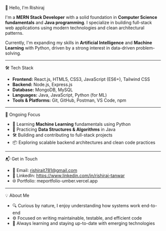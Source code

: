 👋 Hello, I'm Rishiraj

I'm a **MERN Stack Developer** with a solid foundation in **Computer Science fundamentals** and **Java programming**. I specialize in building full-stack web applications using modern technologies and clean architectural patterns.

Currently, I'm expanding my skills in **Artificial Intelligence** and **Machine Learning** with Python, driven by a strong interest in data-driven problem-solving.

---

🛠️ Tech Stack

- **Frontend:** React.js, HTML5, CSS3, JavaScript (ES6+), Tailwind CSS  
- **Backend:** Node.js, Express.js  
- **Database:** MongoDB, MySQL  
- **Languages:** Java, JavaScript, Python (for ML)  
- **Tools & Platforms:** Git, GitHub, Postman, VS Code, npm

---

🚀 Ongoing Focus

- 🤖 Learning **Machine Learning** fundamentals using Python  
- 🧩 Practicing **Data Structures & Algorithms** in Java  
- 🛠️ Building and contributing to full-stack projects  
- 📦 Exploring scalable backend architectures and clean code practices

---

📬 Get in Touch

- 📧 Email: rishirajt781@gmail.com 
- 💼 LinkedIn: https://www.linkedin.com/in/rishiraj-tanwar
- 🌐 Portfolio: meportfolio-umber.vercel.app

---

💡 About Me

- 🔍 Curious by nature, I enjoy understanding how systems work end-to-end  
- ⚙️ Focused on writing maintainable, testable, and efficient code  
- 🌱 Always learning and staying up-to-date with emerging technologies  

<!--
**xyz/xyz** is a ✨ special ✨ repository because its `README.md` appears on your GitHub profile.
-->

<!--
**R123456-123/R123456-123** is a ✨ _special_ ✨ repository because its `README.md` (this file) appears on your GitHub profile.

Here are some ideas to get you started:

- 🔭 I’m currently working on ...
- 🌱 I’m currently learning ...
- 👯 I’m looking to collaborate on ...
- 🤔 I’m looking for help with ...
- 💬 Ask me about ...
- 📫 How to reach me: ...
- 😄 Pronouns: ...
- ⚡ Fun fact: ...
-->

